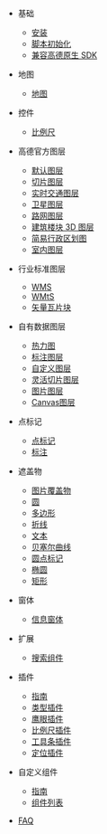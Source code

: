 - 基础
  - [安装](zh-cn/introduction/install)
  - [脚本初始化](zh-cn/introduction/init)
  - [兼容高德原生 SDK](zh-cn/introduction/compatible)
- 地图
  - [地图](zh-cn/base/amap)
- 控件
  - [比例尺](zh-cn/control/scale.md)
- 高德官方图层
  - [默认图层](zh-cn/layer/official/default-layer.md)
  - [切片图层](zh-cn/layer/official/tile-layer.md)
  - [实时交通图层](zh-cn/layer/official/traffic.md)
  - [卫星图层](zh-cn/layer/official/satellite.md)
  - [路网图层](zh-cn/layer/official/roadNet.md)
  - [建筑楼块 3D 图层](zh-cn/layer/official/buildings.md)
  - [简易行政区划图](zh-cn/layer/official/district-layer.md)
  - [室内图层](zh-cn/layer/official/indoor-map.md)
- 行业标准图层
  - [WMS](zh-cn/layer/standard/wms.md)
  - [WMtS](zh-cn/layer/standard/wmts.md)
  - [矢量瓦片块](zh-cn/layer/standard/mapbox-vector-tile-layer.md)
- 自有数据图层
  - [热力图](zh-cn/layer/data/heat-map.md)
  - [标注图层](zh-cn/layer/data/labels.md)
  - [自定义图层](zh-cn/layer/data/custom.md)
  - [灵活切片图层](zh-cn/layer/data/flexible.md)
  - [图片图层](zh-cn/layer/data/image.md)
  - [Canvas图层](zh-cn/layer/data/canvas.md)
- 点标记
  - [点标记](zh-cn/marker/marker.md)
  - [标注](zh-cn/marker/label-marker.md)
- 遮盖物
  - [图片覆盖物](zh-cn/coverings/ground-image)
  - [圆](zh-cn/coverings/circle)
  - [多边形](zh-cn/coverings/polygon)
  - [折线](zh-cn/coverings/polyline)
  - [文本](zh-cn/coverings/text)
  - [贝塞尔曲线](zh-cn/coverings/bezier-curve)
  - [圆点标记](zh-cn/coverings/circle-marker)
  - [椭圆](zh-cn/coverings/ellipse)
  - [矩形](zh-cn/coverings/rectangle)
- 窗体
  - [信息窗体](zh-cn/windows/info-window)

- 扩展
  - [搜索组件](zh-cn/services/searchbox.md)

- 插件
  - [指南](zh-cn/plugins/base.md)
  - [类型插件](zh-cn/plugins/maptype.md)
  - [鹰眼插件](zh-cn/plugins/overview.md)
  - [比例尺插件](zh-cn/plugins/scale.md)
  - [工具条插件](zh-cn/plugins/toolbar.md)
  - [定位插件](zh-cn/plugins/geolocation.md)

- 自定义组件
  - [指南](zh-cn/custom/custom.md)
  - [组件列表](zh-cn/custom/list.md)
  
- [FAQ](zh-cn/faq.md)
